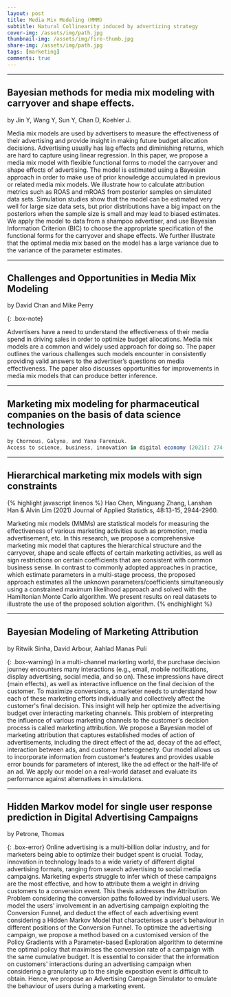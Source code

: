 ```yaml
---
layout: post
title: Media Mix Modeling (MMM)
subtitle: Natural Collinearity induced by advertizing strategy
cover-img: /assets/img/path.jpg
thumbnail-img: /assets/img/fire-thumb.jpg
share-img: /assets/img/path.jpg
tags: [marketing]
comments: true
---
```

___
## Bayesian methods for media mix modeling with carryover and shape effects.
by Jin Y, Wang Y, Sun Y, Chan D, Koehler J. 

Media mix models are used by advertisers to measure the effectiveness of their advertising and provide insight in making future budget allocation decisions. Advertising usually has lag effects and diminishing returns, which are hard to capture using linear regression. In this paper, we propose a media mix model with flexible functional forms to model the carryover and shape effects of advertising. The model is estimated using a Bayesian approach in order to make use of prior knowledge accumulated in previous or related media mix models. We illustrate how to calculate attribution metrics such as ROAS and mROAS from posterior samples on simulated data sets. Simulation studies show that the model can be estimated very well for large size data sets, but prior distributions have a big impact on the posteriors when the sample size is small and may lead to biased estimates. We apply the model to data from a shampoo advertiser, and use Bayesian Information Criterion (BIC) to choose the appropriate specification of the functional forms for the carryover and shape effects. We further illustrate that the optimal media mix based on the model has a large variance due to the variance of the parameter estimates.

___ 

## Challenges and Opportunities in Media Mix Modeling
by David Chan and Mike Perry

{: .box-note}

Advertisers have a need to understand the effectiveness of their media spend in driving sales in order to optimize budget allocations. Media mix models are a common and widely used approach for doing so. The paper outlines the various challenges such models encounter in consistently providing valid answers to the advertiser’s questions on media effectiveness. The paper also discusses opportunities for improvements in media mix models that can produce better inference.

___ 
 
## Marketing mix modeling for pharmaceutical companies on the basis of data science technologies
```javascript
by Chornous, Galyna, and Yana Fareniuk. 
Access to science, business, innovation in digital economy (2021): 274-289. 
```
___ 
## Hierarchical marketing mix models with sign constraints
{% highlight javascript linenos %}
Hao Chen, Minguang Zhang, Lanshan Han & Alvin Lim (2021)
Journal of Applied Statistics, 48:13-15, 2944-2960.

Marketing mix models (MMMs) are statistical models for measuring the effectiveness of various marketing activities such as promotion, media advertisement, etc. In this research, we propose a comprehensive marketing mix model that captures the hierarchical structure and the carryover, shape and scale effects of certain marketing activities, as well as sign restrictions on certain coefficients that are consistent with common business sense. In contrast to commonly adopted approaches in practice, which estimate parameters in a multi-stage process, the proposed approach estimates all the unknown parameters/coefficients simultaneously using a constrained maximum likelihood approach and solved with the Hamiltonian Monte Carlo algorithm. We present results on real datasets to illustrate the use of the proposed solution algorithm.
{% endhighlight %}

___  
## Bayesian Modeling of Marketing Attribution
by Ritwik Sinha, David Arbour, Aahlad Manas Puli 

{: .box-warning}
In a multi-channel marketing world, the purchase decision journey encounters many interactions (e.g., email, mobile notifications, display advertising, social media, and so on). These impressions have direct (main effects), as well as interactive influence on the final decision of the customer. To maximize conversions, a marketer needs to understand how each of these marketing efforts individually and collectively affect the customer's final decision. This insight will help her optimize the advertising budget over interacting marketing channels. This problem of interpreting the influence of various marketing channels to the customer's decision process is called marketing attribution. We propose a Bayesian model of marketing attribution that captures established modes of action of advertisements, including the direct effect of the ad, decay of the ad effect, interaction between ads, and customer heterogeneity. Our model allows us to incorporate information from customer's features and provides usable error bounds for parameters of interest, like the ad effect or the half-life of an ad. We apply our model on a real-world dataset and evaluate its performance against alternatives in simulations.

___ 

## Hidden Markov model for single user response prediction in Digital Advertising Campaigns

by Petrone, Thomas

{: .box-error}
Online advertising is a multi-billion dollar industry, and for marketers being able to optimize their budget spent is crucial. Today, innovation in technology leads to a wide variety of different digital advertising formats, ranging from search advertising to social media campaigns. Marketing experts struggle to infer which of these campaigns are the most effective, and how to attribute them a weight in driving customers to a conversion event. This thesis addresses the Attribution Problem considering the conversion paths followed by individual users. We model the users' involvement in an advertising campaign exploiting the Conversion Funnel, and deduct the effect of each advertising event considering a Hidden Markov Model that characterises a user's behaviour in different positions of the Conversion Funnel. To optimize the advertising campaign, we propose a method based on a customised version of the Policy Gradients with a Parameter-based Exploration algorithm to determine the optimal policy that maximises the conversion rate of a campaign with the same cumulative budget. It is essential to consider that the information on customers' interactions during an advertising campaign when considering a granularity up to the single exposition event is difficult to obtain. Hence, we propose an Advertising Campaign Simulator to emulate the behaviour of users during a marketing event. 